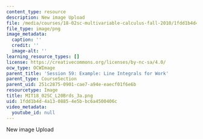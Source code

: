 ```yaml
---
content_type: resource
description: New image Upload
file: /media/courses/18-02sc-multivariable-calculus-fall-2010/1fdd1b4d4a1308854e5bbc6a4500406c_MIT18_02SC_L20Brds_3a.png
file_type: image/png
image_metadata:
  caption: ''
  credit: ''
  image-alt: ''
learning_resource_types: []
license: https://creativecommons.org/licenses/by-nc-sa/4.0/
ocw_type: OCWImage
parent_title: 'Session 59: Example: Line Integrals for Work'
parent_type: CourseSection
parent_uid: 251c2875-0901-cae7-a94e-eaecf01f6e6b
resourcetype: Image
title: MIT18_02SC_L20Brds_3a.png
uid: 1fdd1b4d-4a13-0885-4e5b-bc6a4500406c
video_metadata:
  youtube_id: null
---
```

New image Upload
